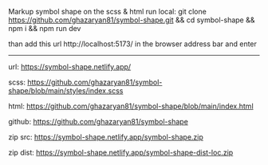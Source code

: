 Markup symbol shape on the scss & html
run local:
git clone https://github.com/ghazaryan81/symbol-shape.git && cd symbol-shape && npm i && npm run dev

than add this url http://localhost:5173/ in the browser address bar and enter

---------------------------------------------------------------------------------------------------

url: https://symbol-shape.netlify.app/

scss: https://github.com/ghazaryan81/symbol-shape/blob/main/styles/index.scss

html: https://github.com/ghazaryan81/symbol-shape/blob/main/index.html

github: https://github.com/ghazaryan81/symbol-shape

zip src: https://symbol-shape.netlify.app/symbol-shape.zip

zip dist: https://symbol-shape.netlify.app/symbol-shape-dist-loc.zip

